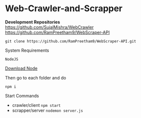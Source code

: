 # Web-Crawler-and-Scrapper

**Development Repositories**
<br />
https://github.com/SujalMishra/WebCrawler <br />
https://github.com/RamPreetham9/WebScraper-API

`git clone https://github.com/RamPreetham9/WebScraper-API.git`

System Requirements

`NodeJS`

[Download Node](https://nodejs.org/en)

Then go to each folder and do

`npm i`

Start Commands

* crawler/client `npm start`
* scrapper/server `nodemon server.js`
